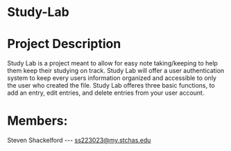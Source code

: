 # Study-Lab
# Project Description
Study Lab is a project meant to allow for easy note taking/keeping to help them keep their studying on track. Study Lab will offer a user authentication system to keep every users information organized and accessible to only the user who created the file. Study Lab offeres three basic functions, to add an entry, edit entries, and delete entries from your user account.


# Members:
Steven Shackelford --- ss223023@my.stchas.edu
